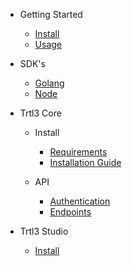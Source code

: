 - Getting Started
  - [Install](README.md)
  - [Usage](README.md)

- SDK's
  - [Golang](SDK_Golang.md)
  - [Node](README.md)

- Trtl3 Core
  - Install
    - [Requirements](README.md)
    - [Installation Guide](README.md)

  - API
    - [Authentication](README.md)
    - [Endpoints](README.md)

- Trtl3 Studio
  - [Install](README.md)
